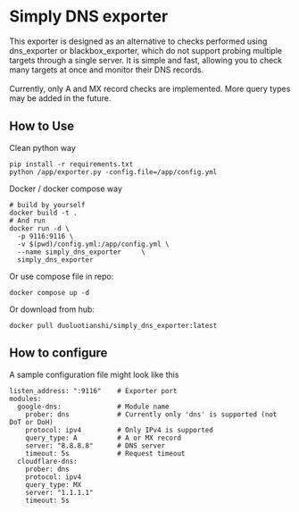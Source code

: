 # Simply DNS exporter
This exporter is designed as an alternative to checks performed using dns_exporter or blackbox_exporter, which do not support probing multiple targets through a single server. It is simple and fast, allowing you to check many targets at once and monitor their DNS records. </br>
</br>
Currently, only A and MX record checks are implemented. More query types may be added in the future.

## How to Use
Clean python way
```
pip install -r requirements.txt
python /app/exporter.py -config.file=/app/config.yml
```
Docker / docker compose way
```
# build by yourself
docker build -t .
# And run
docker run -d \
  -p 9116:9116 \
  -v $(pwd)/config.yml:/app/config.yml \
  --name simply_dns_exporter     \
  simply_dns_exporter
```
Or use compose file in repo:
```
docker compose up -d
```
Or download from hub:
```
docker pull duoluotianshi/simply_dns_exporter:latest
```
## How to configure
A sample configuration file might look like this
```
listen_address: ":9116"    # Exporter port
modules:
  google-dns:              # Module name
    prober: dns            # Currently only 'dns' is supported (not DoT or DoH)
    protocol: ipv4         # Only IPv4 is supported
    query_type: A          # A or MX record
    server: "8.8.8.8"      # DNS server
    timeout: 5s            # Request timeout
  cloudflare-dns:
    prober: dns
    protocol: ipv4
    query_type: MX
    server: "1.1.1.1"
    timeout: 5s
```
